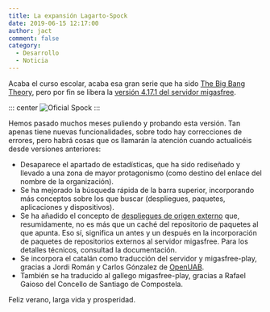 ```yaml
---
title: La expansión Lagarto-Spock
date: 2019-06-15 12:17:00
author: jact
comment: false
category:
  - Desarrollo
  - Noticia
---
```


Acaba el curso escolar, acaba esa gran serie que ha sido [The Big Bang Theory](https://www.cbs.com/shows/big_bang_theory/), pero por fin se libera la [versión 4.17.1 del servidor migasfree](https://github.com/migasfree/migasfree/releases/tag/4.17.1).

<!-- more -->

::: center
![Oficial Spock](https://upload.wikimedia.org/wikipedia/commons/thumb/d/d9/Star_Trek_Spock.jpg/796px-Star_Trek_Spock.jpg 'Oficial Spock')
:::

Hemos pasado muchos meses puliendo y probando esta versión. Tan apenas tiene nuevas funcionalidades, sobre todo hay correcciones de errores, pero habrá cosas que os llamarán la atención cuando actualicéis desde versiones anteriores:

- Desaparece el apartado de estadísticas, que ha sido rediseñado y llevado a una zona de mayor protagonismo (como destino del enlace del nombre de la organización).
- Se ha mejorado la búsqueda rápida de la barra superior, incorporando más conceptos sobre los que buscar (despliegues, paquetes, aplicaciones y dispositivos).
- Se ha añadido el concepto de [despliegues de origen externo](https://fun-with-migasfree.readthedocs.io/es/master/part03.html#serverexternalsource) que, resumidamente, no es más que un caché del repositorio de paquetes al que apunta. Eso sí, significa un antes y un después en la incorporación de paquetes de repositorios externos al servidor migasfree. Para los detalles técnicos, consultad la documentación.
- Se incorpora el catalán como traducción del servidor y migasfree-play, gracias a Jordi Román y Carlos Gónzalez de [OpenUAB](https://opl.uab.cat/openuab/).
- También se ha traducido al gallego migasfree-play, gracias a Rafael Gaioso del Concello de Santiago de Compostela.

Feliz verano, larga vida y prosperidad.
